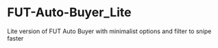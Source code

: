 # FUT-Auto-Buyer_Lite
Lite version of FUT Auto Buyer with minimalist options and filter to snipe faster
